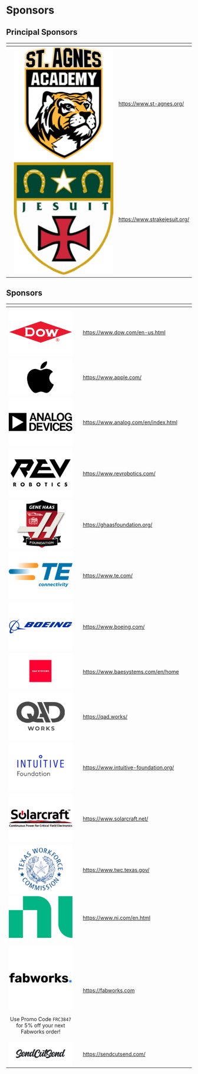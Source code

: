 # Sponsors

## Principal Sponsors

<table data-card-size="large" data-view="cards" data-full-width="false"><thead><tr><th></th><th align="center"></th><th data-hidden data-card-target data-type="content-ref"></th></tr></thead><tbody><tr><td></td><td align="center"><img src="../.gitbook/assets/st-agnes (1).png" alt="" data-size="original"></td><td><a href="https://www.st-agnes.org/">https://www.st-agnes.org/</a></td></tr><tr><td></td><td align="center"><img src="../.gitbook/assets/strake (1).png" alt="" data-size="original"></td><td><a href="https://www.strakejesuit.org/">https://www.strakejesuit.org/</a></td></tr></tbody></table>

&#x20;      &#x20;

## Sponsors

<table data-card-size="large" data-view="cards"><thead><tr><th align="center"></th><th data-hidden></th><th data-hidden data-card-target data-type="content-ref"></th><th data-hidden></th><th data-hidden data-card-cover data-type="files"></th></tr></thead><tbody><tr><td align="center"><img src="../.gitbook/assets/dow.png" alt="" data-size="original"></td><td></td><td><a href="https://www.dow.com/en-us.html">https://www.dow.com/en-us.html</a></td><td></td><td></td></tr><tr><td align="center"><img src="../.gitbook/assets/Apple-Logo copy.png" alt="" data-size="original"></td><td></td><td><a href="https://www.apple.com/">https://www.apple.com/</a></td><td></td><td></td></tr><tr><td align="center"><img src="../.gitbook/assets/analogfixed.png" alt="" data-size="original"></td><td></td><td><a href="https://www.analog.com/en/index.html">https://www.analog.com/en/index.html</a></td><td></td><td></td></tr><tr><td align="center"><img src="../.gitbook/assets/rev.png" alt="" data-size="original"></td><td></td><td><a href="https://www.revrobotics.com/">https://www.revrobotics.com/</a></td><td></td><td></td></tr><tr><td align="center"><img src="../.gitbook/assets/genehaas (1).png" alt="" data-size="original"></td><td></td><td><a href="https://ghaasfoundation.org/">https://ghaasfoundation.org/</a></td><td></td><td></td></tr><tr><td align="center"><img src="../.gitbook/assets/teconnectivity.png" alt="" data-size="original"></td><td></td><td><a href="https://www.te.com/">https://www.te.com/</a></td><td></td><td></td></tr><tr><td align="center"><img src="../.gitbook/assets/boeing (1).png" alt="" data-size="original"></td><td></td><td><a href="https://www.boeing.com/">https://www.boeing.com/</a></td><td></td><td></td></tr><tr><td align="center"><img src="../.gitbook/assets/700px-Bae-Systems-symbol.png" alt=""></td><td></td><td><a href="https://www.baesystems.com/en/home">https://www.baesystems.com/en/home</a></td><td></td><td></td></tr><tr><td align="center"><img src="../.gitbook/assets/qad.png" alt="" data-size="original"></td><td></td><td><a href="https://qad.works/">https://qad.works/</a></td><td></td><td></td></tr><tr><td align="center"><img src="../.gitbook/assets/intuitivefoundation.png" alt="" data-size="original"></td><td></td><td><a href="https://www.intuitive-foundation.org/">https://www.intuitive-foundation.org/</a></td><td></td><td></td></tr><tr><td align="center"><img src="../.gitbook/assets/solarcraft.png" alt="" data-size="original"></td><td></td><td><a href="https://www.solarcraft.net/">https://www.solarcraft.net/</a></td><td></td><td></td></tr><tr><td align="center"><img src="../.gitbook/assets/texasworkforcecommission (1) (1).png" alt="" data-size="original"></td><td></td><td><a href="https://www.twc.texas.gov/">https://www.twc.texas.gov/</a></td><td></td><td></td></tr><tr><td align="center"><img src="../.gitbook/assets/National_Instruments_logo_2020.svg.png" alt="" data-size="original"></td><td></td><td><a href="https://www.ni.com/en.html">https://www.ni.com/en.html</a></td><td></td><td></td></tr><tr><td align="center"><p><img src="../.gitbook/assets/fabworks.png" alt="" data-size="original"> </p><p>Use Promo Code <code>FRC3847</code> for 5% off your next Fabworks order!</p></td><td></td><td><a href="https://fabworks.com">https://fabworks.com</a></td><td></td><td></td></tr><tr><td align="center"><img src="../.gitbook/assets/12756820-sendcutsend-logo-black-600x220.png" alt=""></td><td></td><td><a href="https://sendcutsend.com/">https://sendcutsend.com/</a></td><td></td><td></td></tr></tbody></table>

